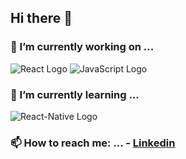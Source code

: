 ## Hi there 👋

### 🔭 I’m currently working on ...
![React Logo](https://camo.githubusercontent.com/cc0bcec74ad4d53ed2b0cc12da2026e402fd7872/68747470733a2f2f6432656970397366336f6f3663322e636c6f756466726f6e742e6e65742f746167732f696d616765732f3030302f3030302f3032362f7371756172655f36342f72656163742e706e67)
![JavaScript Logo](https://camo.githubusercontent.com/39efa68df23463b97f679579eac381fe19bdbe18/68747470733a2f2f6432656970397366336f6f3663322e636c6f756466726f6e742e6e65742f746167732f696d616765732f3030302f3030302f3230352f7371756172655f36342f6a6176617363726970746c616e672e706e67)

### 🌱 I’m currently learning ...
![React-Native Logo]()

### 📫 How to reach me: ... - [Linkedin](https://www.linkedin.com/in/vinodpatidar813/)
